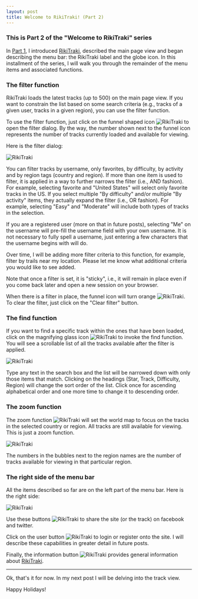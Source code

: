 ```yaml
---
layout: post
title: Welcome to RikiTraki! (Part 2)
---
```


### This is Part 2 of the "Welcome to RikiTraki" series
In [Part 1]({{site.baseurl}}/Rikitraki-intro-1), I introduced [RikiTraki](https://www.rikitraki.com), described the main page view and began describing the menu bar: the RikiTraki label and the globe icon. In this installment of the series, I will walk you through the remainder of the menu items and associated functions.

### The filter function
RikiTraki loads the latest tracks (up to 500) on the main page view. If you want to constrain the list based on some search criteria (e.g., tracks of a given user, tracks in a given region), you can use the filter function.

To use the filter function, just click on the funnel shaped icon ![RikiTraki]({{site.baseurl}}/images/posts/2015-12-23/rikitraki_main_8.png) to open the filter dialog. By the way, the number shown next to the funnel icon represents the number of tracks currently loaded and available for viewing.

Here is the filter dialog:

![RikiTraki]({{site.baseurl}}/images/posts/2015-12-23/rikitraki_main_9.png)

You can filter tracks by username, only favorites, by difficulty, by activity and by region tags (country and region). If more than one item is used to filter, it is applied in a way to further narrows the filter (i.e., AND fashion). For example, selecting favorite and "United States" will select only favorite tracks in the US. If you select multiple "By difficulty" and/or multiple "By activity" items, they actually expand the filter (i.e., OR fashion). For example, selecting "Easy" and "Moderate" will include both types of tracks in the selection.

If you are a registered user (more on that in future posts), selecting "Me" on the username will pre-fill the username field with your own username. It is not necessary to fully spell a username, just entering a few characters that the username begins with will do.

Over time, I will be adding more filter criteria to this function, for example, filter by trails near my location. Please let me know what additional criteria you would like to see added.

Note that once a filter is set, it is "sticky", i.e., it will remain in place even if you come back later and open a new session on your browser.

When there is a filter in place, the funnel icon will turn orange ![RikiTraki]({{site.baseurl}}/images/posts/2015-12-23/rikitraki_main_10.png). To clear the filter, just click on the "Clear filter" button.

### The find function

If you want to find a specific track within the ones that have been loaded, click on the magnifying glass icon ![RikiTraki]({{site.baseurl}}/images/posts/2015-12-23/rikitraki_main_11.png) to invoke the find function. You will see a scrollable list of all the tracks available after the filter is applied.

![RikiTraki]({{site.baseurl}}/images/posts/2015-12-23/rikitraki_main_12.png)

Type any text in the search box and the list will be narrowed down with only those items that match. Clicking on the headings (Star, Track, Difficulty, Region) will change the sort order of the list. Click once for ascending alphabetical order and one more time to change it to descending order.

### The zoom function

The zoom function ![RikiTraki]({{site.baseurl}}/images/posts/2015-12-23/rikitraki_main_13.png) will set the world map to focus on the tracks in the selected country or region. All tracks are still available for viewing. This is just a zoom function.

![RikiTraki]({{site.baseurl}}/images/posts/2015-12-23/rikitraki_main_14.png)

The numbers in the bubbles next to the region names are the number of tracks available for viewing in that particular region.

### The right side of the menu bar

All the items described so far are on the left part of the menu bar. Here is the right side:

![RikiTraki]({{site.baseurl}}/images/posts/2015-12-23/rikitraki_main_15.png)

Use these buttons ![RikiTraki]({{site.baseurl}}/images/posts/2015-12-23/rikitraki_main_16.png) to share the site (or the track) on facebook and twitter.

Click on the user button ![RikiTraki]({{site.baseurl}}/images/posts/2015-12-23/rikitraki_main_17.png) to login or register onto the site. I will describe these capabilities in greater detail in future posts.

Finally, the information button ![RikiTraki]({{site.baseurl}}/images/posts/2015-12-23/rikitraki_main_18.png) provides general information about [RikiTraki](https://www.rikitraki.com).

---

Ok, that's it for now. In my next post I will be delving into the track view.

Happy Holidays!


